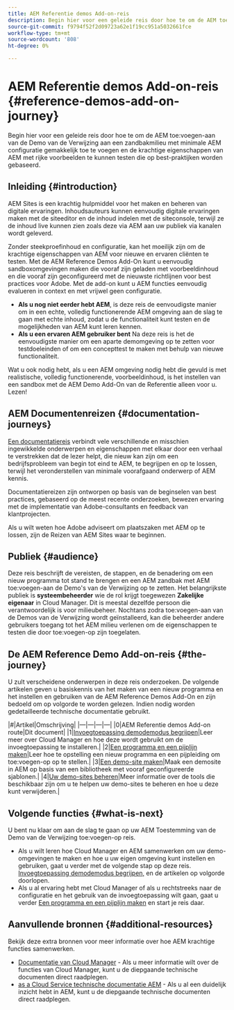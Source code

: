 ```yaml
---
title: AEM Referentie demos Add-on-reis
description: Begin hier voor een geleide reis door hoe te om de AEM toe:voegen-aan van de Demo van de Verwijzing aan een zandbakmilieu met minimale AEM configuratie gemakkelijk toe te voegen en de krachtige eigenschappen van AEM met rijke voorbeelden te kunnen testen die op best-praktijken worden gebaseerd.
source-git-commit: f9794f52f2d09723a62e1f19cc951a5032661fce
workflow-type: tm+mt
source-wordcount: '808'
ht-degree: 0%

---
```



# AEM Referentie demos Add-on-reis {#reference-demos-add-on-journey}

Begin hier voor een geleide reis door hoe te om de AEM toe:voegen-aan van de Demo van de Verwijzing aan een zandbakmilieu met minimale AEM configuratie gemakkelijk toe te voegen en de krachtige eigenschappen van AEM met rijke voorbeelden te kunnen testen die op best-praktijken worden gebaseerd.

## Inleiding {#introduction}

AEM Sites is een krachtig hulpmiddel voor het maken en beheren van digitale ervaringen. Inhoudsauteurs kunnen eenvoudig digitale ervaringen maken met de siteeditor en de inhoud indelen met de siteconsole, terwijl ze de inhoud live kunnen zien zoals deze via AEM aan uw publiek via kanalen wordt geleverd.

Zonder steekproefinhoud en configuratie, kan het moeilijk zijn om de krachtige eigenschappen van AEM voor nieuwe en ervaren cliënten te testen. Met de AEM Reference Demos Add-On kunt u eenvoudig sandboxomgevingen maken die vooraf zijn geladen met voorbeeldinhoud en die vooraf zijn geconfigureerd met de nieuwste richtlijnen voor best practices voor Adobe. Met de add-on kunt u AEM functies eenvoudig evalueren in context en met vrijwel geen configuratie.

* **Als u nog niet eerder hebt AEM**, is deze reis de eenvoudigste manier om in een echte, volledig functionerende AEM omgeving aan de slag te gaan met echte inhoud, zodat u de functionaliteit kunt testen en de mogelijkheden van AEM kunt leren kennen.
* **Als u een ervaren AEM gebruiker bent** Na deze reis is het de eenvoudigste manier om een aparte demomgeving op te zetten voor testdoeleinden of om een concepttest te maken met behulp van nieuwe functionaliteit.

Wat u ook nodig hebt, als u een AEM omgeving nodig hebt die gevuld is met realistische, volledig functionerende, voorbeeldinhoud, is het instellen van een sandbox met de AEM Demo Add-On van de Referentie alleen voor u. Lezen!

## AEM Documentenreizen {#documentation-journeys}

[Een documentatiereis](/help/journey-documentation/documentation-journeys.md) verbindt vele verschillende en misschien ingewikkelde onderwerpen en eigenschappen met elkaar door een verhaal te verstrekken dat de lezer helpt, die nieuw kan zijn om een bedrijfsprobleem van begin tot eind te AEM, te begrijpen en op te lossen, terwijl het veronderstellen van minimale voorafgaand onderwerp of AEM kennis.

Documentatiereizen zijn ontworpen op basis van de beginselen van best practices, gebaseerd op de meest recente onderzoeken, bewezen ervaring met de implementatie van Adobe-consultants en feedback van klantprojecten.

Als u wilt weten hoe Adobe adviseert om plaatszaken met AEM op te lossen, zijn de Reizen van AEM Sites waar te beginnen.

## Publiek {#audience}

Deze reis beschrijft de vereisten, de stappen, en de benadering om een nieuw programma tot stand te brengen en een AEM zandbak met AEM toe:voegen-aan de Demo&#39;s van de Verwijzing op te zetten. Het belangrijkste publiek is **systeembeheerder** wie de rol krijgt toegewezen **Zakelijke eigenaar** in Cloud Manager. Dit is meestal dezelfde persoon die verantwoordelijk is voor milieubeheer. Nochtans zodra toe:voegen-aan van de Demos van de Verwijzing wordt geïnstalleerd, kan die beheerder andere gebruikers toegang tot het AEM milieu verlenen om de eigenschappen te testen die door toe:voegen-op zijn toegelaten.

## De AEM Reference Demo Add-on-reis {#the-journey}

U zult verscheidene onderwerpen in deze reis onderzoeken. De volgende artikelen geven u basiskennis van het maken van een nieuw programma en het instellen en gebruiken van de AEM Reference Demos Add-On en zijn bedoeld om op volgorde te worden gelezen. Indien nodig worden gedetailleerde technische documentatie gebruikt.

|#|Artikel|Omschrijving| |—|—|—|—| |0|AEM Referentie demos Add-on route|Dit document| |1|[Invoegtoepassing demodemodus begrijpen](installation.md)|Leer meer over Cloud Manager en hoe deze wordt gebruikt om de invoegtoepassing te installeren.| |2|[Een programma en een pijplijn maken](create-program.md)|Leer hoe te opstelling een nieuw programma en een pijpleiding om toe:voegen-op op te stellen.| |3|[Een demo-site maken](create-site.md)|Maak een demosite in AEM op basis van een bibliotheek met vooraf geconfigureerde sjablonen.| |4|[Uw demo-sites beheren](manage.md)|Meer informatie over de tools die beschikbaar zijn om u te helpen uw demo-sites te beheren en hoe u deze kunt verwijderen.|

## Volgende functies {#what-is-next}

U bent nu klaar om aan de slag te gaan op uw AEM Toestemming van de Demo van de Verwijzing toe:voegen-op reis.

* Als u wilt leren hoe Cloud Manager en AEM samenwerken om uw demo-omgevingen te maken en hoe u uw eigen omgeving kunt instellen en gebruiken, gaat u verder met de volgende stap op deze reis. [Invoegtoepassing demodemodus begrijpen,](installation.md) en de artikelen op volgorde doorlopen.
* Als u al ervaring hebt met Cloud Manager of als u rechtstreeks naar de configuratie en het gebruik van de invoegtoepassing wilt gaan, gaat u verder [Een programma en een pijplijn maken](create-program.md) en start je reis daar.

## Aanvullende bronnen {#additional-resources}

Bekijk deze extra bronnen voor meer informatie over hoe AEM krachtige functies samenwerken.

* [Documentatie van Cloud Manager](https://experienceleague.adobe.com/docs/experience-manager-cloud-service/onboarding/onboarding-concepts/cloud-manager-introduction.html) - Als u meer informatie wilt over de functies van Cloud Manager, kunt u de diepgaande technische documenten direct raadplegen.
* [as a Cloud Service technische documentatie AEM](https://experienceleague.adobe.com/docs/experience-manager-cloud-service.html) - Als u al een duidelijk inzicht hebt in AEM, kunt u de diepgaande technische documenten direct raadplegen.

